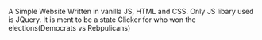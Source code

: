 A Simple Website Written in vanilla JS, HTML and CSS. Only JS libary used is JQuery. It is ment to be a state Clicker for who won the elections(Democrats vs Rebpulicans)
